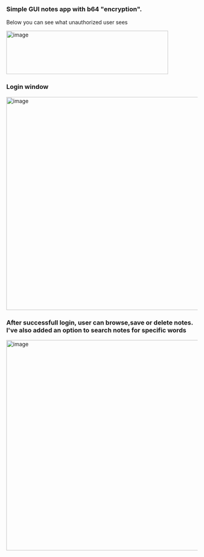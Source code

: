 ### Simple GUI notes app with b64 "encryption".

Below you can see what unauthorized user sees

<img width="426" height="114" alt="image" src="https://github.com/user-attachments/assets/f4b0f9d5-4ba8-4597-86b4-7dc95f25e0f8" />

### Login window

<img width="1054" height="560" alt="image" src="https://github.com/user-attachments/assets/a45a9e40-eee6-482b-8e9d-f45d725b58a6" />

### After successfull login, user can browse,save or delete notes. I've also added an option to search notes for specific words

<img width="819" height="553" alt="image" src="https://github.com/user-attachments/assets/a06a24c7-9a63-41cf-9e94-93bf33afae46" />
